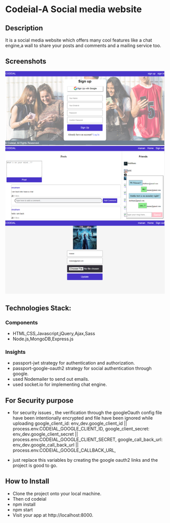 # Codeial-A Social media website

## Description
It is a social media website which offers many cool features like a chat engine,a wall to share your posts and comments and a mailing service too.

## Screenshots

![Sign Up Page](uploads/codeial_screenshots/sign_up.PNG "Sign Up Page")
![Chat Engine](uploads/codeial_screenshots/chat_engine.PNG "Chat Engine")
![Profile Page](uploads/codeial_screenshots/profile_page.PNG "Profile age")

## Technologies Stack:

### Components
* HTML,CSS,Javascript,jQuery,Ajax,Sass
* Node.js,MongoDB,Express.js

### Insights

* passport-jwt strategy for authentication and authorization.
* passport-google-oauth2 strategy for social authentication through  google.
* used Nodemailer to send out emails.
* used socket.io for implementing chat engine.


## For Security purpose
* for security issues , the verification through the googleOauth config file have been intentionally encrypted and file have been ignored while uploading
google_client_id: env_dev.google_client_id || process.env.CODEIAL_GOOGLE_CLIENT_ID,
    google_client_secret: env_dev.google_client_secret || process.env.CODEIAL_GOOGLE_CLIENT_SECRET,
    google_call_back_url: env_dev.google_call_back_url || process.env.CODEIAL_GOOGLE_CALLBACK_URL,
    
 * just replace this variables by creating the google oauth2 links and the project is good to go.


## How to Install

* Clone the project onto your local machine.
* Then cd codeial
* npm install
* npm start
* Visit your app at http://localhost:8000.



